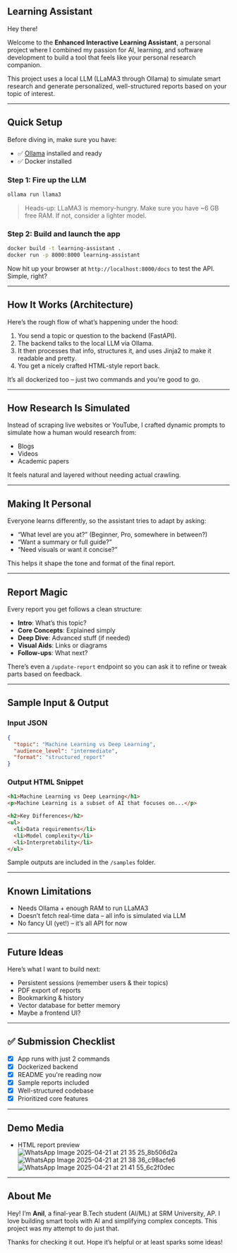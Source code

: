 ## Learning Assistant 

Hey there! 

Welcome to the **Enhanced Interactive Learning Assistant**, a personal project where I combined my passion for AI, learning, and software development to build a tool that feels like your personal research companion.

This project uses a local LLM (LLaMA3 through Ollama) to simulate smart research and generate personalized, well-structured reports based on your topic of interest.

---

##  Quick Setup

Before diving in, make sure you have:

- ✅ [Ollama](https://ollama.com) installed and ready
- ✅ Docker installed

### Step 1: Fire up the LLM

```bash
ollama run llama3
```

>  Heads-up: LLaMA3 is memory-hungry. Make sure you have ~6 GB free RAM. If not, consider a lighter model.

### Step 2: Build and launch the app

```bash
docker build -t learning-assistant .
docker run -p 8000:8000 learning-assistant
```

Now hit up your browser at `http://localhost:8000/docs` to test the API. Simple, right? 

---

##  How It Works (Architecture)

Here’s the rough flow of what’s happening under the hood:

1. You send a topic or question to the backend (FastAPI).
2. The backend talks to the local LLM via Ollama.
3. It then processes that info, structures it, and uses Jinja2 to make it readable and pretty.
4. You get a nicely crafted HTML-style report back.

It’s all dockerized too – just two commands and you're good to go.

---

##  How Research Is Simulated

Instead of scraping live websites or YouTube, I crafted dynamic prompts to simulate how a human would research from:

- Blogs
- Videos
- Academic papers

It feels natural and layered without needing actual crawling.

---

##  Making It Personal

Everyone learns differently, so the assistant tries to adapt by asking:

- “What level are you at?” (Beginner, Pro, somewhere in between?)
- “Want a summary or full guide?”
- “Need visuals or want it concise?”

This helps it shape the tone and format of the final report.

---

##  Report Magic

Every report you get follows a clean structure:

- **Intro**: What’s this topic?
- **Core Concepts**: Explained simply
- **Deep Dive**: Advanced stuff (if needed)
- **Visual Aids**: Links or diagrams
- **Follow-ups**: What next?

There’s even a `/update-report` endpoint so you can ask it to refine or tweak parts based on feedback.

---

##  Sample Input & Output

### Input JSON

```json
{
  "topic": "Machine Learning vs Deep Learning",
  "audience_level": "intermediate",
  "format": "structured_report"
}
```

### Output HTML Snippet

```html
<h1>Machine Learning vs Deep Learning</h1>
<p>Machine Learning is a subset of AI that focuses on...</p>

<h2>Key Differences</h2>
<ul>
  <li>Data requirements</li>
  <li>Model complexity</li>
  <li>Interpretability</li>
</ul>
```

Sample outputs are included in the `/samples` folder.

---

##  Known Limitations

- Needs Ollama + enough RAM to run LLaMA3
- Doesn’t fetch real-time data – all info is simulated via LLM
- No fancy UI (yet!) – it’s all API for now

---

##  Future Ideas

Here’s what I want to build next:

- Persistent sessions (remember users & their topics)
- PDF export of reports
- Bookmarking & history
- Vector database for better memory
- Maybe a frontend UI?

---

## ✅ Submission Checklist

- [x] App runs with just 2 commands
- [x] Dockerized backend
- [x] README you're reading now 
- [x] Sample reports included
- [x] Well-structured codebase
- [x] Prioritized core features

---

## Demo Media

- HTML report preview
  ![WhatsApp Image 2025-04-21 at 21 35 25_8b506d2a](https://github.com/user-attachments/assets/ac603c74-4746-47a1-9c7f-8fc112417f3f)
  ![WhatsApp Image 2025-04-21 at 21 38 36_c98acfe6](https://github.com/user-attachments/assets/85aecc2b-5539-4c7e-9544-6088f158ba11)
  ![WhatsApp Image 2025-04-21 at 21 41 55_6c2f0dec](https://github.com/user-attachments/assets/baf1147a-e1a0-47aa-b3f0-f6cf63d553f5)
---

##  About Me

Hey! I’m **Anil**, a final-year B.Tech student (AI/ML) at SRM University, AP. I love building smart tools with AI and simplifying complex concepts. This project was my attempt to do just that.

Thanks for checking it out. Hope it’s helpful or at least sparks some ideas! 

